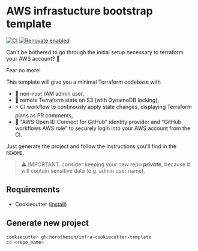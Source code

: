 # AWS infrastucture bootstrap template

[![CI](https://github.com/horothesun/infra-cookiecutter-template/actions/workflows/ci.yml/badge.svg)](https://github.com/horothesun/infra-cookiecutter-template/actions/workflows/ci.yml)
[![Renovate enabled](https://img.shields.io/badge/renovate-enabled-brightgreen.svg?style=flat-square)](https://renovatebot.com)

Can't be bothered to go through the initial setup necessary
to terraform your AWS account? 🫣

Fear no more!

This template will give you a minimal Terraform codebase with

- 👤 non-`root` IAM admin user,
- 💾 remote Terraform state on S3 (with DynamoDB locking),
- ⚡ CI workflow to continously apply state changes,
  displaying Terraform plans as PR comments,
- 🔐 "AWS Open ID Connect for GitHub" identity provider and
  "GitHub workflows AWS role" to securely login into your
  AWS account from the CI.

Just generate the project and follow the instructions you'll find in the `README`.

> ⚠️ IMPORTANT: consider keeping your new repo _**private**_, because it will
> contain sensitive data (e.g. admin user name).

## Requirements

- Cookiecutter ([install](https://cookiecutter.readthedocs.io/en/latest/installation.html))

## Generate new project

```bash
cookiecutter gh:horothesun/infra-cookiecutter-template
cd <repo_name>
```
